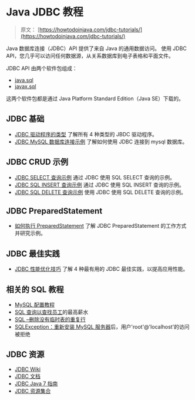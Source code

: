 # Java JDBC 教程

> 原文： [https://howtodoinjava.com/jdbc-tutorials/](https://howtodoinjava.com/jdbc-tutorials/)

Java 数据库连接（JDBC）API 提供了来自 Java 的通用数据访问。 使用 JDBC API，您几乎可以访问任何数据源，从关系数据库到电子表格和平面文件。

JDBC API 由两个软件包组成：

*   [java.sql](https://docs.oracle.com/javase/7/docs/api/java/sql/package-summary.html)
*   [javax.sql](https://docs.oracle.com/javase/7/docs/api/javax/sql/package-summary.html)

这两个软件包都是通过 Java Platform Standard Edition（Java SE）下载的。

## JDBC 基础

*   [JDBC 驱动程序的类型](//howtodoinjava.com/java/jdbc/jdbc-basics-types-of-jdbc-drivers/)
    了解所有 4 种类型的 JBDC 驱动程序。
*   [JDBC MySQL 数据库连接示例](//howtodoinjava.com/java/jdbc/jdbc-mysql-database-connection-example/)
    了解如何使用 JDBC 连接到 mysql 数据库。

## JDBC CRUD 示例

*   [JDBC SELECT 查询示例](//howtodoinjava.com/java/jdbc/jdbc-select-query-example/)
    通过 JDBC 使用 SQL SELECT 查询的示例。
*   [JDBC SQL INSERT 查询示例](//howtodoinjava.com/java/jdbc/jdbc-sql-insert-query-example/)
    通过 JDBC 使用 SQL INSERT 查询的示例。
*   [JDBC SQL DELETE 查询示例](//howtodoinjava.com/java/jdbc/jdbc-sql-delete-query-example/)
    使用 JDBC 使用 SQL DELETE 查询的示例。

## JDBC PreparedStatement

*   [如何执行 PreparedStatement](//howtodoinjava.com/java/jdbc/how-to-execute-preparedstatement-using-jdbc/)
    了解 JDBC PreparedStatement 的工作方式并研究示例。

## JDBC 最佳实践

*   [JDBC 性能优化技巧](//howtodoinjava.com/java/jdbc/best-practices-to-improve-jdbc-performance/)
    了解 4 种最有用的 JDBC 最佳实践，以提高应用性能。

## 相关的 SQL 教程

*   [MySQL 配置教程](//howtodoinjava.com/misc/sql/mysql-configuration-tutorial/)
*   [SQL 查询以查找员工](//howtodoinjava.com/misc/sql/sql-query-to-find-find-the-nth-highest-salary-of-an-employee/)的最高薪水
*   [SQL –删除没有临时表的重复行](//howtodoinjava.com/misc/sql/how-to-remove-duplicate-rows-in-mysql-without-using-temporary-table/)
*   [SQLException：重新安装 MySQL 服务器](//howtodoinjava.com/misc/sql/sqlexception-access-denied-for-user-rootlocalhost-after-re-installation-of-mysql-server/)后，用户'root'@'localhost'的访问被拒绝

## JDBC 资源

*   [JDBC Wiki](https://en.wikipedia.org/wiki/Java_Database_Connectivity)
*   [JDBC 文档](https://docs.oracle.com/javase/tutorial/jdbc/basics/)
*   [JDBC Java 7 指南](https://docs.oracle.com/javase/7/docs/technotes/guides/jdbc/)
*   [JDBC 资源集合](https://www.databasestar.com/jdbc-in-java/)